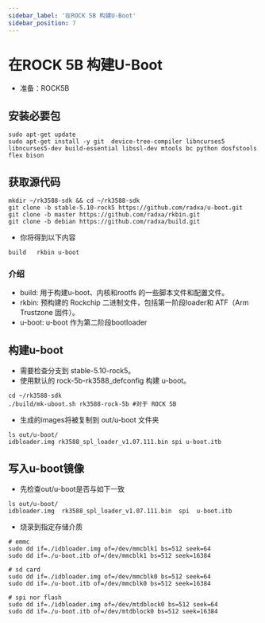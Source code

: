 ```yaml
---
sidebar_label: '在ROCK 5B 构建U-Boot'
sidebar_position: 7
---
```


# 在ROCK 5B 构建U-Boot

- 准备：ROCK5B

## 安装必要包

```
sudo apt-get update
sudo apt-get install -y git  device-tree-compiler libncurses5 libncurses5-dev build-essential libssl-dev mtools bc python dosfstools flex bison
```

## 获取源代码

```
mkdir ~/rk3588-sdk && cd ~/rk3588-sdk
git clone -b stable-5.10-rock5 https://github.com/radxa/u-boot.git
git clone -b master https://github.com/radxa/rkbin.git
git clone -b debian https://github.com/radxa/build.git
```

- 你将得到以下内容

```
build   rkbin u-boot
```

### 介绍

- build: 用于构建u-boot、内核和rootfs 的一些脚本文件和配置文件。
- rkbin: 预构建的 Rockchip 二进制文件，包括第一阶段loader和 ATF（Arm Trustzone 固件）。
- u-boot: u-boot 作为第二阶段bootloader

## 构建u-boot

- 需要检查分支到 stable-5.10-rock5。
- 使用默认的 rock-5b-rk3588_defconfig 构建 u-boot。

```
cd ~/rk3588-sdk
./build/mk-uboot.sh rk3588-rock-5b #对于 ROCK 5B
```

- 生成的images将被复制到 out/u-boot 文件夹
```
ls out/u-boot/
idbloader.img rk3588_spl_loader_v1.07.111.bin spi u-boot.itb
```

## 写入u-boot镜像

- 先检查out/u-boot是否与如下一致
```
ls out/u-boot/
idbloader.img  rk3588_spl_loader_v1.07.111.bin  spi  u-boot.itb
```

- 烧录到指定存储介质
```
# emmc
sudo dd if=./idbloader.img of=/dev/mmcblk1 bs=512 seek=64
sudo dd if=./u-boot.itb of=/dev/mmcblk1 bs=512 seek=16384

# sd card
sudo dd if=./idbloader.img of=/dev/mmcblk0 bs=512 seek=64
sudo dd if=./u-boot.itb of=/dev/mmcblk0 bs=512 seek=16384

# spi nor flash
sudo dd if=./idbloader.img of=/dev/mtdblock0 bs=512 seek=64
sudo dd if=./u-boot.itb of=/dev/mtdblock0 bs=512 seek=16384
```